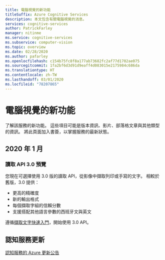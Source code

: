 ```yaml
---
title: 電腦視覺的新功能
titleSuffix: Azure Cognitive Services
description: 本文包含有關電腦視覺的消息。
services: cognitive-services
author: PatrickFarley
manager: nitinme
ms.service: cognitive-services
ms.subservice: computer-vision
ms.topic: overview
ms.date: 02/28/2020
ms.author: pafarley
ms.openlocfilehash: c154b75fc8f8a177ab73682fc2af77d1702ae075
ms.sourcegitcommit: 1fa2bf6d3d91d9eaff4d083015e2175984c686da
ms.translationtype: HT
ms.contentlocale: zh-TW
ms.lasthandoff: 03/01/2020
ms.locfileid: "78207865"
---
```

# <a name="whats-new-in-computer-vision"></a>電腦視覺的新功能

了解該服務的新功能。 這些項目可能是版本資訊、影片、部落格文章與其他類型的資訊。 將此頁面加入書簽，以掌握服務的最新狀態。

## <a name="january-2020"></a>2020 年 1 月

### <a name="read-api-30-preview"></a>讀取 API 3.0 預覽

您現在可選擇使用 3.0 版的讀取 API，從影像中擷取列印或手寫的文字。 相較於舊版，3.0 提供：
* 更高的精確度
* 新的輸出格式
* 每個擷取字組的信賴分數
* 支援搭配其他語言參數的西班牙文與英文

遵循[擷取文字快速入門](https://docs.microsoft.com/azure/cognitive-services/computer-vision/quickstarts/csharp-hand-text?tabs=version-3)，開始使用 3.0 API。

## <a name="cognitive-service-updates"></a>認知服務更新

[認知服務的 Azure 更新公告](https://azure.microsoft.com/updates/?product=cognitive-services)
